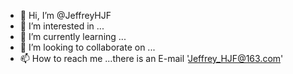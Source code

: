 - 👋 Hi, I’m @JeffreyHJF
- 👀 I’m interested in ...
- 🌱 I’m currently learning ...
- 💞️ I’m looking to collaborate on ...
- 📫 How to reach me ...there is an E-mail 'Jeffrey_HJF@163.com'

<!---
JeffreyHJF/JeffreyHJF is a ✨ special ✨ repository because its `README.md` (this file) appears on your GitHub profile.
You can click the Preview link to take a look at your changes.
--->
